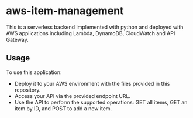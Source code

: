 # aws-item-management
This is a serverless backend implemented with python and deployed with AWS applications including Lambda, DynamoDB, CloudWatch and API Gateway.

## Usage

To use this application:

- Deploy it to your AWS environment with the files provided in this repository.
- Access your API via the provided endpoint URL.
- Use the API to perform the supported operations: GET all items, GET an item by ID, and POST to add a new item.
